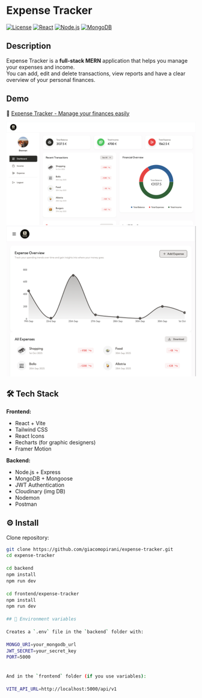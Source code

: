 # Expense Tracker

[![License](https://img.shields.io/badge/license-MIT-blue.svg)](LICENSE)
[![React](https://img.shields.io/badge/React-18-blue?logo=react)]()
[![Node.js](https://img.shields.io/badge/Node.js-18-green?logo=node.js)]()
[![MongoDB](https://img.shields.io/badge/Database-MongoDB-brightgreen?logo=mongodb)]()

## Description

Expense Tracker is a **full-stack MERN** application that helps you manage your expenses and income.  
You can add, edit and delete transactions, view reports and have a clear overview of your personal finances.

## Demo

🔗 [Expense Tracker - Manage your finances easily](https://expense-tracker-frontend-23la.onrender.com)

![Screenshot](/frontend/expense-tracker/public/dashboard.png)
![Screenshot](/frontend/expense-tracker/public/dashboard-chart.png)

## 🛠️ Tech Stack

**Frontend:**

- React + Vite
- Tailwind CSS
- React Icons
- Recharts (for graphic designers)
- Framer Motion

**Backend:**

- Node.js + Express
- MongoDB + Mongoose
- JWT Authentication
- Cloudinary (img DB)
- Nodemon
- Postman

## ⚙️ Install

Clone repository:

```bash
git clone https://github.com/giacomopirani/expense-tracker.git
cd expense-tracker

cd backend
npm install
npm run dev

cd frontend/expense-tracker
npm install
npm run dev

## 🔑 Environment variables

Creates a `.env` file in the `backend` folder with:

MONGO_URI=your_mongodb_url
JWT_SECRET=your_secret_key
PORT=5000


And in the `frontend` folder (if you use variables):

VITE_API_URL=http://localhost:5000/api/v1
```
